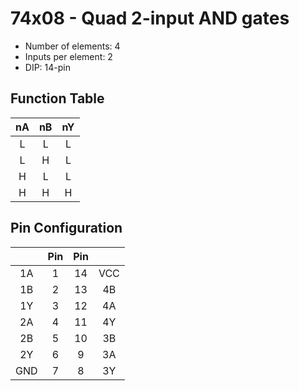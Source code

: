 # 74x08 - Quad 2-input AND gates

* Number of elements: 4
* Inputs per element: 2
* DIP: 14-pin

## Function Table

| nA  | nB  | nY  |
|:---:|:---:|:---:|
| L   | L   | L   |
| L   | H   | L   |
| H   | L   | L   |
| H   | H   | H   |

## Pin Configuration

|     | Pin | Pin |     |
|:---:|:---:|:---:|:---:|
| 1A  |   1 |  14 | VCC |
| 1B  |   2 |  13 | 4B  |
| 1Y  |   3 |  12 | 4A  |
| 2A  |   4 |  11 | 4Y  |
| 2B  |   5 |  10 | 3B  |
| 2Y  |   6 |   9 | 3A  |
| GND |   7 |   8 | 3Y  |
